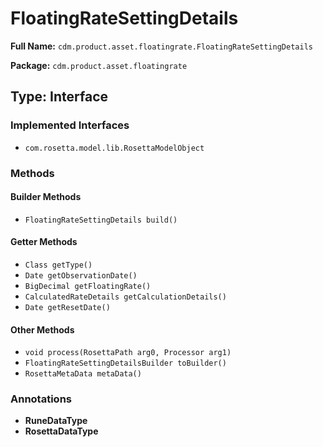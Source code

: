 # FloatingRateSettingDetails

**Full Name:** `cdm.product.asset.floatingrate.FloatingRateSettingDetails`

**Package:** `cdm.product.asset.floatingrate`

## Type: Interface

### Implemented Interfaces

- `com.rosetta.model.lib.RosettaModelObject`

### Methods

#### Builder Methods

- `FloatingRateSettingDetails build()`

#### Getter Methods

- `Class getType()`
- `Date getObservationDate()`
- `BigDecimal getFloatingRate()`
- `CalculatedRateDetails getCalculationDetails()`
- `Date getResetDate()`

#### Other Methods

- `void process(RosettaPath arg0, Processor arg1)`
- `FloatingRateSettingDetailsBuilder toBuilder()`
- `RosettaMetaData metaData()`

### Annotations

- **RuneDataType**
- **RosettaDataType**

